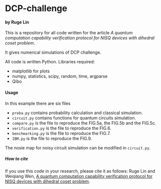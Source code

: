 # DCP-challenge


#### by  Ruge Lin

This is a repository for all code written for the article *A quantum computation capability verification protocol for NISQ devices with dihedral coset problem*. 

It gives numerical simulations of DCP challenge.

All code is written Python. Libraries required:

  - matplotlib for plots
  - numpy, statistics, scipy, random, time, argparse
  - Qibo

#### Usage
In this example there are six files
- `proba.py` contains probability calculation and classical simulation.
- `circuit.py` contains functions for quantum circuits simulation.
- `compare.py` is the file to reproduce the FIG.5a, the FIG.5b and the FIG.5c. 
-  `verification.py` is the file to reproduce the FIG.6. 
-  `benchmarking.py` is the file to reproduce the FIG.7. 
-  `IBM.py` is the file to reproduce the FIG.9. 

The nosie map for noisy circuit simulation can be modified in  `circuit.py`.


##### How to cite

If you use this code in your research, please cite it as follows:
Ruge Lin and Weiqiang Wen, [A quantum computation capability verification protocol for NISQ devices with dihedral coset problem](https://arxiv.org/abs/2202.06984).
